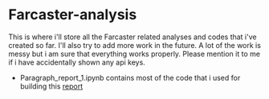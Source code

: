 # Farcaster-analysis


This is where i'll store all the Farcaster related analyses and codes that i've created so far. I'll also try to add more work in the future. A lot of the work is messy but i am sure that everything works properly. Please mention it to me if i have accidentally shown any api keys. 


- Paragraph_report_1.ipynb contains most of the code that i used for building this [report](https://paragraph.xyz/@yesyes/farcaster-network-analysis)
